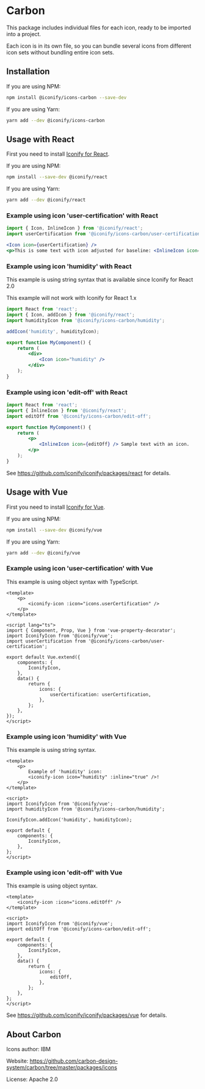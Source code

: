 # Carbon

This package includes individual files for each icon, ready to be imported into a project.

Each icon is in its own file, so you can bundle several icons from different icon sets without bundling entire icon sets.

## Installation

If you are using NPM:

```bash
npm install @iconify/icons-carbon --save-dev
```

If you are using Yarn:

```bash
yarn add --dev @iconify/icons-carbon
```

## Usage with React

First you need to install [Iconify for React](https://github.com/iconify/iconify/packages/react).

If you are using NPM:

```bash
npm install --save-dev @iconify/react
```

If you are using Yarn:

```bash
yarn add --dev @iconify/react
```

### Example using icon 'user-certification' with React

```js
import { Icon, InlineIcon } from '@iconify/react';
import userCertification from '@iconify/icons-carbon/user-certification';
```

```jsx
<Icon icon={userCertification} />
<p>This is some text with icon adjusted for baseline: <InlineIcon icon={userCertification} /></p>
```

### Example using icon 'humidity' with React

This example is using string syntax that is available since Iconify for React 2.0

This example will not work with Iconify for React 1.x

```jsx
import React from 'react';
import { Icon, addIcon } from '@iconify/react';
import humidityIcon from '@iconify/icons-carbon/humidity';

addIcon('humidity', humidityIcon);

export function MyComponent() {
	return (
		<div>
			<Icon icon="humidity" />
		</div>
	);
}
```

### Example using icon 'edit-off' with React

```jsx
import React from 'react';
import { InlineIcon } from '@iconify/react';
import editOff from '@iconify/icons-carbon/edit-off';

export function MyComponent() {
	return (
		<p>
			<InlineIcon icon={editOff} /> Sample text with an icon.
		</p>
	);
}
```

See https://github.com/iconify/iconify/packages/react for details.

## Usage with Vue

First you need to install [Iconify for Vue](https://github.com/iconify/iconify/packages/vue).

If you are using NPM:

```bash
npm install --save-dev @iconify/vue
```

If you are using Yarn:

```bash
yarn add --dev @iconify/vue
```

### Example using icon 'user-certification' with Vue

This example is using object syntax with TypeScript.

```vue
<template>
	<p>
		<iconify-icon :icon="icons.userCertification" />
	</p>
</template>

<script lang="ts">
import { Component, Prop, Vue } from 'vue-property-decorator';
import IconifyIcon from '@iconify/vue';
import userCertification from '@iconify/icons-carbon/user-certification';

export default Vue.extend({
	components: {
		IconifyIcon,
	},
	data() {
		return {
			icons: {
				userCertification: userCertification,
			},
		};
	},
});
</script>
```

### Example using icon 'humidity' with Vue

This example is using string syntax.

```vue
<template>
	<p>
		Example of 'humidity' icon:
		<iconify-icon icon="humidity" :inline="true" />!
	</p>
</template>

<script>
import IconifyIcon from '@iconify/vue';
import humidityIcon from '@iconify/icons-carbon/humidity';

IconifyIcon.addIcon('humidity', humidityIcon);

export default {
	components: {
		IconifyIcon,
	},
};
</script>
```

### Example using icon 'edit-off' with Vue

This example is using object syntax.

```vue
<template>
	<iconify-icon :icon="icons.editOff" />
</template>

<script>
import IconifyIcon from '@iconify/vue';
import editOff from '@iconify/icons-carbon/edit-off';

export default {
	components: {
		IconifyIcon,
	},
	data() {
		return {
			icons: {
				editOff,
			},
		};
	},
};
</script>
```

See https://github.com/iconify/iconify/packages/vue for details.

## About Carbon

Icons author: IBM

Website: https://github.com/carbon-design-system/carbon/tree/master/packages/icons

License: Apache 2.0
